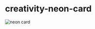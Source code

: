 # creativity-neon-card


![neon card](https://user-images.githubusercontent.com/98849270/153727056-e357e707-e16a-4b2f-86e6-20e2cb9c1e9d.png)
